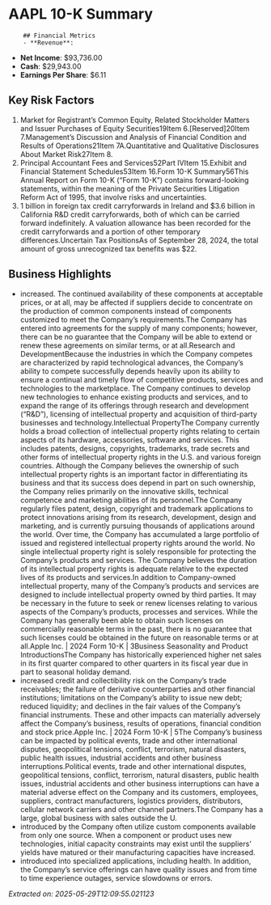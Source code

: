 # AAPL 10-K Summary

        ## Financial Metrics
        - **Revenue**: 
- **Net Income**: $93,736.00
- **Cash**: $29,943.00
- **Earnings Per Share**: $6.11

## Key Risk Factors
1. Market for Registrant’s Common Equity, Related Stockholder Matters and Issuer Purchases of Equity Securities19Item 6.[Reserved]20Item 7.Management’s Discussion and Analysis of Financial Condition and Results of Operations21Item 7A.Quantitative and Qualitative Disclosures About Market Risk27Item 8.
2. Principal Accountant Fees and Services52Part IVItem 15.Exhibit and Financial Statement Schedules53Item 16.Form 10-K Summary56This Annual Report on Form 10-K (“Form 10-K”) contains forward-looking statements, within the meaning of the Private Securities Litigation Reform Act of 1995, that involve risks and uncertainties.
3. 1 billion in foreign tax credit carryforwards in Ireland and $3.6 billion in California R&D credit carryforwards, both of which can be carried forward indefinitely. A valuation allowance has been recorded for the credit carryforwards and a portion of other temporary differences.Uncertain Tax PositionsAs of September 28, 2024, the total amount of gross unrecognized tax benefits was $22.

## Business Highlights
- increased. The continued availability of these components at acceptable prices, or at all, may be affected if suppliers decide to concentrate on the production of common components instead of components customized to meet the Company’s requirements.The Company has entered into agreements for the supply of many components; however, there can be no guarantee that the Company will be able to extend or renew these agreements on similar terms, or at all.Research and DevelopmentBecause the industries in which the Company competes are characterized by rapid technological advances, the Company’s ability to compete successfully depends heavily upon its ability to ensure a continual and timely flow of competitive products, services and technologies to the marketplace. The Company continues to develop new technologies to enhance existing products and services, and to expand the range of its offerings through research and development (“R&D”), licensing of intellectual property and acquisition of third-party businesses and technology.Intellectual PropertyThe Company currently holds a broad collection of intellectual property rights relating to certain aspects of its hardware, accessories, software and services. This includes patents, designs, copyrights, trademarks, trade secrets and other forms of intellectual property rights in the U.S. and various foreign countries. Although the Company believes the ownership of such intellectual property rights is an important factor in differentiating its business and that its success does depend in part on such ownership, the Company relies primarily on the innovative skills, technical competence and marketing abilities of its personnel.The Company regularly files patent, design, copyright and trademark applications to protect innovations arising from its research, development, design and marketing, and is currently pursuing thousands of applications around the world. Over time, the Company has accumulated a large portfolio of issued and registered intellectual property rights around the world. No single intellectual property right is solely responsible for protecting the Company’s products and services. The Company believes the duration of its intellectual property rights is adequate relative to the expected lives of its products and services.In addition to Company-owned intellectual property, many of the Company’s products and services are designed to include intellectual property owned by third parties. It may be necessary in the future to seek or renew licenses relating to various aspects of the Company’s products, processes and services. While the Company has generally been able to obtain such licenses on commercially reasonable terms in the past, there is no guarantee that such licenses could be obtained in the future on reasonable terms or at all.Apple Inc. | 2024 Form 10-K | 3Business Seasonality and Product IntroductionsThe Company has historically experienced higher net sales in its first quarter compared to other quarters in its fiscal year due in part to seasonal holiday demand.
- increased credit and collectibility risk on the Company’s trade receivables; the failure of derivative counterparties and other financial institutions; limitations on the Company’s ability to issue new debt; reduced liquidity; and declines in the fair values of the Company’s financial instruments. These and other impacts can materially adversely affect the Company’s business, results of operations, financial condition and stock price.Apple Inc. | 2024 Form 10-K | 5The Company’s business can be impacted by political events, trade and other international disputes, geopolitical tensions, conflict, terrorism, natural disasters, public health issues, industrial accidents and other business interruptions.Political events, trade and other international disputes, geopolitical tensions, conflict, terrorism, natural disasters, public health issues, industrial accidents and other business interruptions can have a material adverse effect on the Company and its customers, employees, suppliers, contract manufacturers, logistics providers, distributors, cellular network carriers and other channel partners.The Company has a large, global business with sales outside the U.
- introduced by the Company often utilize custom components available from only one source. When a component or product uses new technologies, initial capacity constraints may exist until the suppliers’ yields have matured or their manufacturing capacities have increased.
- introduced into specialized applications, including health. In addition, the Company’s service offerings can have quality issues and from time to time experience outages, service slowdowns or errors.

*Extracted on: 2025-05-29T12:09:55.021123*